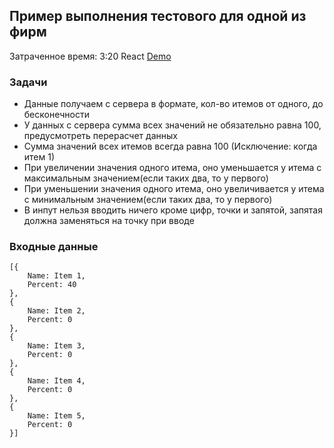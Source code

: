 ## Пример выполнения тестового для одной из фирм 
Затраченное время: 3:20
React
[Demo](https://sesedgy.github.io/range-bars/)

### Задачи
* Данные получаем с сервера в формате, кол-во итемов от одного, до бесконечности
* У данных с сервера сумма всех значений не обязательно равна 100, предусмотреть перерасчет данных
* Сумма значений всех итемов всегда равна 100 (Исключение: когда итем 1)
* При увеличении значения одного итема, оно уменьшается у итема с максимальным значением(если таких два, то у первого)
* При уменьшении значения одного итема, оно увеличивается у итема с минимальным значением(если таких два, то у первого)
* В инпут нельзя вводить ничего кроме цифр, точки и запятой, запятая должна заменяться на точку при вводе

### Входные данные
```
[{
	Name: Item 1,
	Percent: 40
},	
{
	Name: Item 2,
	Percent: 0
},	
{
	Name: Item 3,
	Percent: 0
},	
{
	Name: Item 4,
	Percent: 0
},	
{
	Name: Item 5,
	Percent: 0
}]
```

